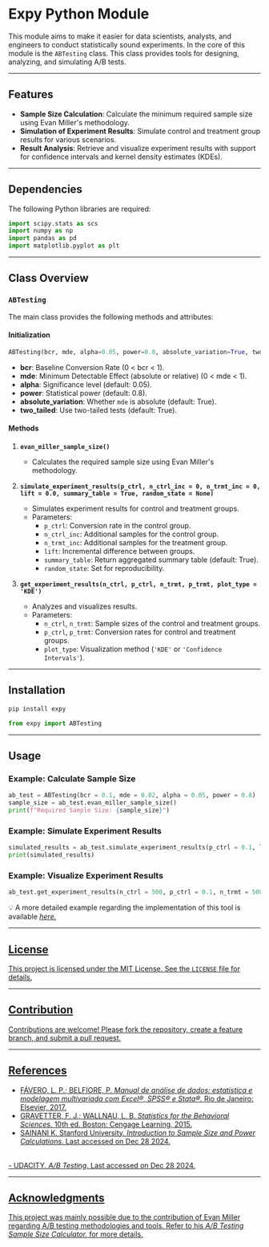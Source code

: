 # Expy Python Module

This module aims to make it easier for data scientists, analysts, and engineers to conduct statistically sound experiments. In the core of this module is the `ABTesting` class. This class provides tools for designing, analyzing, and simulating A/B tests.

---

## Features

- **Sample Size Calculation**: Calculate the minimum required sample size using Evan Miller's methodology.
- **Simulation of Experiment Results**: Simulate control and treatment group results for various scenarios.
- **Result Analysis**: Retrieve and visualize experiment results with support for confidence intervals and kernel density estimates (KDEs).

---

## Dependencies

The following Python libraries are required:

```python
import scipy.stats as scs
import numpy as np
import pandas as pd
import matplotlib.pyplot as plt
```

---

## Class Overview

### `ABTesting`
The main class provides the following methods and attributes:

#### **Initialization**
```python
ABTesting(bcr, mde, alpha=0.05, power=0.8, absolute_variation=True, two_tailed=True)
```

- **bcr**: Baseline Conversion Rate (0 < bcr < 1).
- **mde**: Minimum Detectable Effect (absolute or relative) (0 < mde < 1).
- **alpha**: Significance level (default: 0.05).
- **power**: Statistical power (default: 0.8).
- **absolute_variation**: Whether `mde` is absolute (default: True).
- **two_tailed**: Use two-tailed tests (default: True).

#### **Methods**

1. **`evan_miller_sample_size()`**
   - Calculates the required sample size using Evan Miller's methodology.

2. **`simulate_experiment_results(p_ctrl, n_ctrl_inc = 0, n_trmt_inc = 0, lift = 0.0, summary_table = True, random_state = None)`**
   - Simulates experiment results for control and treatment groups.
   - Parameters:
     - `p_ctrl`: Conversion rate in the control group.
     - `n_ctrl_inc`: Additional samples for the control group.
     - `n_trmt_inc`: Additional samples for the treatment group.
     - `lift`: Incremental difference between groups.
     - `summary_table`: Return aggregated summary table (default: True).
     - `random_state`: Set for reproducibility.

3. **`get_experiment_results(n_ctrl, p_ctrl, n_trmt, p_trmt, plot_type = 'KDE')`**
   - Analyzes and visualizes results.
   - Parameters:
     - `n_ctrl`, `n_trmt`: Sample sizes of the control and treatment groups.
     - `p_ctrl`, `p_trmt`: Conversion rates for control and treatment groups.
     - `plot_type`: Visualization method (`'KDE'` or `'Confidence Intervals'`).

---

## Installation

````python
pip install expy
````

```python
from expy import ABTesting
```

---

## Usage

### Example: Calculate Sample Size
```python
ab_test = ABTesting(bcr = 0.1, mde = 0.02, alpha = 0.05, power = 0.8)
sample_size = ab_test.evan_miller_sample_size()
print(f"Required Sample Size: {sample_size}")
```

### Example: Simulate Experiment Results
```python
simulated_results = ab_test.simulate_experiment_results(p_ctrl = 0.1, lift = 0.02)
print(simulated_results)
```

### Example: Visualize Experiment Results
```python
ab_test.get_experiment_results(n_ctrl = 500, p_ctrl = 0.1, n_trmt = 500, p_trmt = 0.12, plot_type = 'Confidence Intervals')
```

💡 A more detailed example regarding the implementation of this tool is available <em> <a href = 'https://www.amazon.com/' target = '_blank'> here.</em> 

---

## License

This project is licensed under the MIT License. See the `LICENSE` file for details.

---

## Contribution

Contributions are welcome! Please fork the repository, create a feature branch, and submit a pull request.

---

## References
- FÁVERO, L. P.; BELFIORE, P. <em> <a href = 'https://www.amazon.com.br/Manual-An%C3%A1lise-Dados-Luiz-F%C3%A1vero/dp/8535270876' target = '_blank'> Manual de análise de dados: estatística e modelagem
multivariada com Excel®, SPSS® e Stata®.</em> Rio de Janeiro: Elsevier, 2017.
- GRAVETTER, F. J.; WALLNAU, L. B. <em> <a href = 'https://www.amazon.com/Statistics-Behavioral-Sciences-Standalone-Book/dp/1305504917' target = '_blank'> Statistics for the Behavioral Sciences.</em> 10th ed. Boston:
Cengage Learning, 2015.
- SAINANI K. Stanford University. <em> <a href = 'https://www.google.com/url?sa=t&source=web&rct=j&opi=89978449&url=https://web.stanford.edu/~kcobb/hrp259/lecture11.ppt&ved=2ahUKEwin0_6qmsuKAxVHUEEAHSzNEt0QFnoECBUQAQ&usg=AOvVaw16arOYUy8mK6FcYHGblX0m' target = '_blank'> Introduction to Sample Size and Power Calculations</em>. Last accessed on Dec 28 2024.
<br>
- UDACITY. <em> <a href = 'https://www.udacity.com/course/ab-testing--ud257' target = '_blank'> A/B Testing</em>. Last accessed on Dec 28 2024.
  
___
## Acknowledgments

This project was mainly possible due to the contribution of Evan Miller regarding A/B testing methodologies and tools. Refer to his <em> <a href = 'https://www.evanmiller.org/ab-testing/sample-size.html' target = '_blank' a> A/B Testing Sample Size Calculator.</em> for more details.
